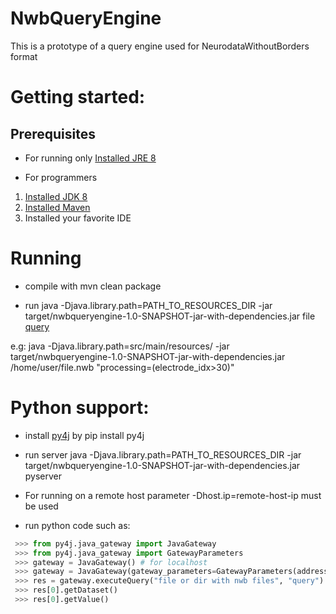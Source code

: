 # NwbQueryEngine
This is a prototype of a query engine used for NeurodataWithoutBorders format

Getting started:
==

Prerequisites
--
- For running only [Installed JRE 8](http://www.oracle.com/technetwork/java/javase/downloads/jre8-downloads-2133155.html)

- For programmers 
1. [Installed JDK 8](http://www.oracle.com/technetwork/java/javase/downloads/jdk8-downloads-2133151.html)
2. [Installed Maven](https://maven.apache.org/download.cgi)
3. Installed your favorite IDE


Running
==
- compile with mvn clean package

- run java -Djava.library.path=PATH_TO_RESOURCES_DIR -jar target/nwbqueryengine-1.0-SNAPSHOT-jar-with-dependencies.jar file [query](doc/queries.md)

e.g: java -Djava.library.path=src/main/resources/ -jar target/nwbqueryengine-1.0-SNAPSHOT-jar-with-dependencies.jar /home/user/file.nwb "processing=(electrode_idx>30)"

Python support:
==

- install [py4j](https://www.py4j.org/install.html) by pip install py4j
- run server java -Djava.library.path=PATH_TO_RESOURCES_DIR -jar target/nwbqueryengine-1.0-SNAPSHOT-jar-with-dependencies.jar pyserver
- For running on a remote host parameter -Dhost.ip=remote-host-ip must be used


- run python code such as:
```python
 >>> from py4j.java_gateway import JavaGateway
 >>> from py4j.java_gateway import GatewayParameters
 >>> gateway = JavaGateway() # for localhost
 >>> gateway = JavaGateway(gateway_parameters=GatewayParameters(address='remote host ip')) # or for remote host
 >>> res = gateway.executeQuery("file or dir with nwb files", "query")
 >>> res[0].getDataset()
 >>> res[0].getValue()
```
